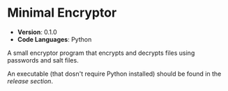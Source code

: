 # Minimal Encryptor
- **Version**: 0.1.0
- **Code Languages**: Python


A small encryptor program that encrypts and decrypts files using passwords and salt files.

An executable (that dosn't require Python installed) should be found in the _release section_.